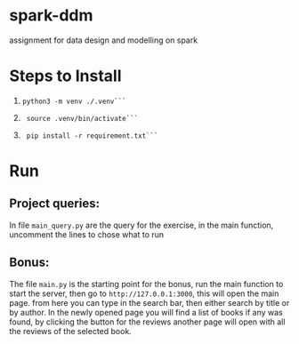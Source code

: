 # spark-ddm
assignment for data design and modelling on spark

# Steps to Install
1. ```shell 
   python3 -m venv ./.venv```
2. ```shell 
    source .venv/bin/activate```
3. ```shell
    pip install -r requirement.txt```
   
# Run
## Project queries:
In file ```main_query.py``` are the query for the exercise, 
in the main function, uncomment the lines to chose what to run
## Bonus:
The file ```main.py``` is the starting point for the bonus,
run the main function to start the server, then go to ```http://127.0.0.1:3000```,
this will open the main page. from here you can type in the search bar, then
either search by title or by author. In the newly opened page you will find a list
of books if any was found, by clicking the button for the reviews another page
will open with all the reviews of the selected book.